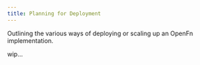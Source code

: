 ```yaml
---
title: Planning for Deployment
---
```


Outlining the various ways of deploying or scaling up an OpenFn implementation.

wip...

